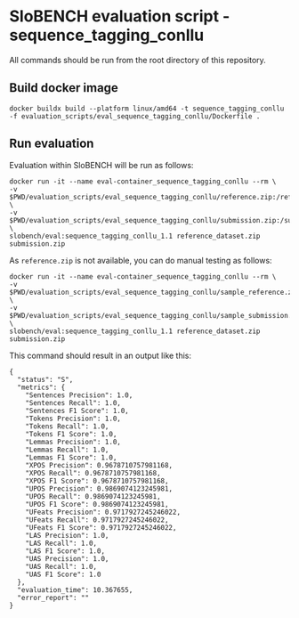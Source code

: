 # SloBENCH evaluation script - sequence_tagging_conllu

All commands should be run from the root directory of this repository.

## Build docker image 
```
docker buildx build --platform linux/amd64 -t sequence_tagging_conllu -f evaluation_scripts/eval_sequence_tagging_conllu/Dockerfile .
```

## Run evaluation 

Evaluation within SloBENCH will be run as follows:

```
docker run -it --name eval-container_sequence_tagging_conllu --rm \
-v $PWD/evaluation_scripts/eval_sequence_tagging_conllu/reference.zip:/reference_dataset.zip \
-v $PWD/evaluation_scripts/eval_sequence_tagging_conllu/submission.zip:/submission.zip \
slobench/eval:sequence_tagging_conllu_1.1 reference_dataset.zip submission.zip
```

As `reference.zip` is not available, you can do manual testing as follows:


```
docker run -it --name eval-container_sequence_tagging_conllu --rm \
-v $PWD/evaluation_scripts/eval_sequence_tagging_conllu/sample_reference.zip:/reference_dataset.zip \
-v $PWD/evaluation_scripts/eval_sequence_tagging_conllu/sample_submission.zip:/submission.zip \
slobench/eval:sequence_tagging_conllu_1.1 reference_dataset.zip submission.zip
```

This command should result in an output like this:


```
{
  "status": "S",
  "metrics": {
    "Sentences Precision": 1.0,
    "Sentences Recall": 1.0,
    "Sentences F1 Score": 1.0,
    "Tokens Precision": 1.0,
    "Tokens Recall": 1.0,
    "Tokens F1 Score": 1.0,
    "Lemmas Precision": 1.0,
    "Lemmas Recall": 1.0,
    "Lemmas F1 Score": 1.0,
    "XPOS Precision": 0.9678710757981168,
    "XPOS Recall": 0.9678710757981168,
    "XPOS F1 Score": 0.9678710757981168,
    "UPOS Precision": 0.9869074123245981,
    "UPOS Recall": 0.9869074123245981,
    "UPOS F1 Score": 0.9869074123245981,
    "UFeats Precision": 0.9717927245246022,
    "UFeats Recall": 0.9717927245246022,
    "UFeats F1 Score": 0.9717927245246022,
    "LAS Precision": 1.0,
    "LAS Recall": 1.0,
    "LAS F1 Score": 1.0,
    "UAS Precision": 1.0,
    "UAS Recall": 1.0,
    "UAS F1 Score": 1.0
  },
  "evaluation_time": 10.367655,
  "error_report": ""
}
```